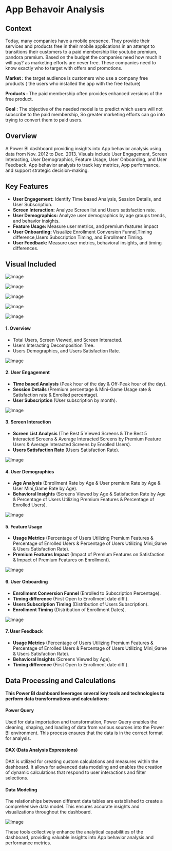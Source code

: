 ﻿# App Behavoir Analysis
## Context
Today, many companies have a mobile presence. They provide their services and products free in their mobile applications in an attempt to transitions their customers to a paid membership like youtube premium, pandora premium.
Based on the budget the companies need how much it will pay? as marketing efforts are never free. These companies need to know exactly who to target with offers and promotions.

<b>Market :</b> the target audience is customers who use a company free products ( the users who installed the app with the free feature)

<b>Products :</b> The paid membership often provides enhanced versions of the free product.

<b>Goal :</b> The objective of the needed model is to predict which users will not subscribe to the paid membership, So greater marketing efforts can go into trying to convert them to paid users.

## Overview
A Power BI dashboard providing insights into App behavior analysis using data from Nov. 2012 to Dec. 2013. Visuals include User Engagement, Screen Interacting, User Demographics, Feature Usage, User Onboarding, and User Feedback. App behavior analysis to track key metrics, App performance, and support strategic decision-making.
## Key Features
- <b> User Engagement:</b> Identify Time based Analysis, Session Details, and User Subscription.
- <b> Screen Interaction:</b> Analyze Screen list and Users satisfaction rate.
- <b> User Demographics: </b> Analyze user demographics by age groups trends, and behavior insights.
- <b> Feature Usage: </b> Measure user metrics, and premium features impact
- <b> User Onboarding: </b> Visualize Enrollment Conversion Funnel,Timing difference,Users Subscription Timing, and Enrollment Timing.
- <b> User Feedback: </b> Measure user metrics, behavioral insights, and timing differences.
  
## Visual Included

![Image](https://github.com/user-attachments/assets/13abb4ba-a6d1-4e52-bb1a-10b4773af5d1)

![Image](https://github.com/user-attachments/assets/d4322dd4-d863-4902-ac38-15d6c897324d)

![Image](https://github.com/user-attachments/assets/f8d90c96-d0d6-4d6a-a13b-2c453b8132c4)

![Image](https://github.com/user-attachments/assets/c70968e1-951a-4522-af23-702ac9477dbb)

![Image](https://github.com/user-attachments/assets/a8e7be7d-92b6-4a51-bb20-713bba143dbe)

#### 1. Overview
* Total Users, Screen Viewed, and Screen Interacted.
* Users Interacting Decomposition Tree.
* Users Demographics, and Users Satisfaction Rate.
  
![Image](https://github.com/user-attachments/assets/56ce82aa-18a3-42ac-969b-d0e343e666d3)

#### 2. User Engagement
* <b>Time based Analysis</b> (Peak hour of the day & Off-Peak hour of the day).
* <b>Session Details</b> (Premium percentage & Mini-Game Usage rate & Satisfaction rate & Enrolled percentage).
* <b>User Subscription</b> (User subscription by month).

![Image](https://github.com/user-attachments/assets/4406cb6f-ed53-4f87-a4af-ff893a07e7d6)

#### 3. Screen Interaction
* <b>Screen List Analysis</b> (The Best 5 Viewed Screens & The Best 5 Interacted Screens & Average Interacted Screens by Premium Feature Users & Average Interacted Screens by Enrolled Users).
* <b>Users Satisfaction Rate</b> (Users Satisfaction Rate).

![Image](https://github.com/user-attachments/assets/6f01508e-4d0a-4b75-9654-6827f483b393)

#### 4. User Demographics
* <b>Age Analysis</b> (Enrollment Rate by Age & User premium Rate by Age & User Mini_Game Rate by Age).
* <b>Behavioral Insights</b> (Screens Viewed by Age & Satisfaction Rate by Age & Percentage of Users Utilizing Premium Features & Percentage of Enrolled Users).

![Image](https://github.com/user-attachments/assets/3e206c2d-86b4-49de-89c7-5f9ca242c95e)

#### 5. Feature Usage
* <b>Usage Metrics</b> (Percentage of Users Utilizing Premium Features & Percentage of Enrolled Users & Percentage of Users Utilizing Mini_Game & Users Satisfaction Rate).
* <b>Premium Features Impact</b> (Impact of Premium Features on Satisfaction & Impact of Premium Features on Enrollment).

![Image](https://github.com/user-attachments/assets/b4d03ea5-9812-4831-a4fe-e3061775b856)

#### 6. User Onboarding
* <b>Enrollment Conversion Funnel</b> (Enrolled to Subscription Percentage).
* <b>Timing difference</b> (First Open to Enrollment date diff.).
* <b>Users Subscription Timing</b> (Distribution of Users Subscription).
* <b>Enrollment Timing</b> (Distribution of Enrollment Dates).

![Image](https://github.com/user-attachments/assets/6874f01c-d442-40ec-9bb5-eee9df8b0452)

#### 7. User Feedback
* <b>Usage Metrics</b> (Percentage of Users Utilizing Premium Features & Percentage of Enrolled Users & Percentage of Users Utilizing Mini_Game & Users Satisfaction Rate).
* <b>Behavioral Insights</b> (Screens Viewed by Age).
* <b>Timing difference</b> (First Open to Enrollment date diff.).

## Data Processing and Calculations
<b>This Power BI dashboard leverages several key tools and technologies to perform data transformations and calculations:</b>

#### Power Query 
Used for data importation and transformation, Power Query enables the cleaning, shaping, and loading of data from various sources into the Power BI environment. This process ensures that the data is in the correct format for analysis.

#### DAX (Data Analysis Expressions)
DAX is utilized for creating custom calculations and measures within the dashboard. It allows for advanced data modeling and enables the creation of dynamic calculations that respond to user interactions and filter selections.

#### Data Modeling
The relationships between different data tables are established to create a comprehensive data model. This ensures accurate insights and visualizations throughout the dashboard.

![Image](https://github.com/user-attachments/assets/ccb5385b-d8a4-4bc5-be2d-56da4e002e07)

These tools collectively enhance the analytical capabilities of the dashboard, providing valuable insights into App behavior analysis and performance metrics.
















  
  





